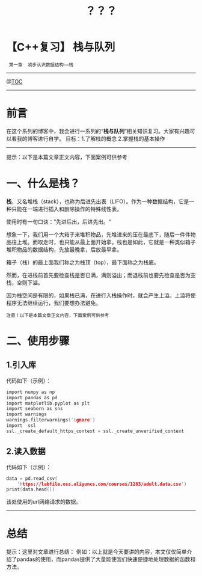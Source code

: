 ﻿---
title: ？？？
description: Modify the code box style
pubDate: 08 18 2024
image: https://saroprock.oss-cn-hangzhou.aliyuncs.com/img/diary-968592_1280.jpg
categories:
  - tech
tags:
  - Frosti
  - Blog
  - Project
---

# 【C++复习】 栈与队列
     第一章  初步认识数据结构——栈
---

@[TOC](文章目录)

---

# 前言

在这个系列的博客中，我会进行一系列的“**栈与队列**”相关知识复习。大家有兴趣可以看我的博客进行自学。
目标：1.了解栈的概念  2.掌握栈的基本操作

---

<Warning>
  提示：以下是本篇文章正文内容，下面案例可供参考
</Warning>


# 一、什么是栈？
**栈**，又名堆栈（stack），也称为后进先出表（LIFO）。作为一种数据结构，它是一种只能在一端进行插入和删除操作的特殊线性表。

使用时有一句口诀：”先进后出，后进先出。“

想象一下，我们用一个大箱子来堆积物品，先堆进来的压在最底下，随后一件件物品往上堆。而取走时，也只能从最上面开始拿。栈也是如此，它就是一种类似箱子堆积物品的数据结构，先放最晚拿，后放最早拿。

箱子（栈）的最上面我们称之为栈顶（top），最下面称之为栈底。

然而，在进栈前首先要检查栈是否已满，满则溢出；而退栈前也要先检查是否为空栈，空则下溢。

因为栈空间是有限的，如果栈已满，在进行入栈操作时，就会产生上溢。上溢将使程序无法继续运行，我们要想办法避免。



`注意！以下是本篇文章正文内容，下面案例可供参考`
# 二、使用步骤
## 1.引入库
代码如下（示例）：

```c
import numpy as np
import pandas as pd
import matplotlib.pyplot as plt
import seaborn as sns
import warnings
warnings.filterwarnings('ignore')
import  ssl
ssl._create_default_https_context = ssl._create_unverified_context
```

## 2.读入数据
代码如下（示例）：
```c
data = pd.read_csv(
    'https://labfile.oss.aliyuncs.com/courses/1283/adult.data.csv')
print(data.head())
```
该处使用的url网络请求的数据。

---

# 总结
提示：这里对文章进行总结：
例如：以上就是今天要讲的内容，本文仅仅简单介绍了pandas的使用，而pandas提供了大量能使我们快速便捷地处理数据的函数和方法。
